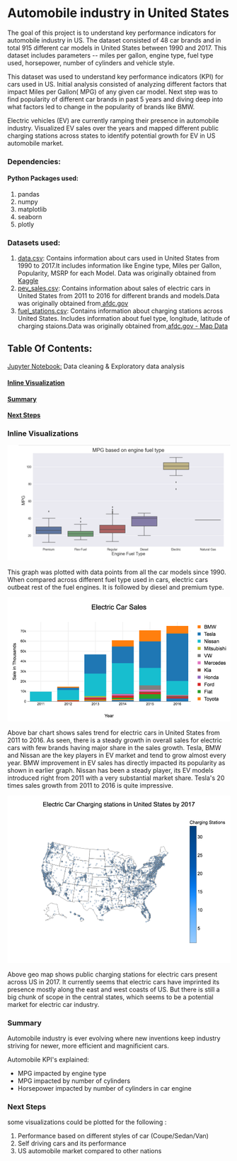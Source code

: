 # Automobile industry in United States
<p>The goal of this project is to understand key performance indicators for automobile industry in US. The dataset consisted of 48 car brands and in total 915 different  car models in United States between 1990 and 2017. This dataset includes parameters -- miles per gallon, engine type, fuel type used, horsepower, number of cylinders and vehicle style.
<p>This dataset was used to understand key performance indicators (KPI) for cars used in US. Initial analysis consisted of analyzing different factors that impact Miles per Gallon( MPG) of any given car model. Next step was to find popularity of different car brands in past 5 years and  diving deep into what factors led to change in the popularity of brands like BMW. 
<p>Electric vehicles (EV) are currently ramping their presence in automobile industry. Visualized EV sales over the years and mapped different public charging stations across states to identify potential growth for EV in US automobile market.</p>

### Dependencies:

#### Python Packages used:
<ol>
	<li>pandas</li>
	<li>numpy </li>
	<li>matplotlib</li>
	<li>seaborn </li>	
	<li>plotly</li>
</ol>

### Datasets used:
<ol type="decimal">
<li><a href="https://github.com/swarsabnis/Automobile-industry-in-United-States/blob/master/Data/data.csv">data.csv</a>: Contains information about cars used in United States from 1990 to 2017.It includes information like Engine type, Miles per Gallon, Popularity, MSRP for each Model. Data was originally obtained from<a href="https://www.kaggle.com/CooperUnion/cardataset"> Kaggle </a></li>

<li><a href="https://github.com/swarsabnis/Automobile-industry-in-United-States/blob/master/Data/pev_sales.csv">pev_sales.csv</a>: Contains information about sales of electric cars in United States from 2011 to 2016 for different brands and models.Data was originally obtained from<a href="https://www.afdc.energy.gov/data/"> afdc.gov </a> </li>

<li><a href="https://github.com/swarsabnis/Automobile-industry-in-United-States/blob/master/Data/fuel_stations.csv">fuel_stations.csv</a>: Contains information about charging stations across United States. Includes information about fuel type, longitude, latitude of charging staions.Data was originally obtained from<a href="https://www.afdc.energy.gov/fuels/electricity_locations.html#/analyze?fuel=ELEC"> afdc.gov - Map Data </a></li>
</ol>



## Table Of Contents:

####  
<a href="https://github.com/swarsabnis/Automobile-industry-in-United-States/blob/master/Jupyter-Notebook/Automobile_in_United_States_visualizations.ipynb">Jupyter Notebook:</a> Data cleaning & Exploratory data analysis 

#### [Inline Visualization](#viz-anchor)

#### [Summary](#summary-anchor)
#### [Next Steps](#nextstep-anchor)



### <a id='viz-anchor'></a>Inline Visualizations

![plot3](https://github.com/swarsabnis/Automobile-industry-in-United-States/blob/master/Images/plot3.png)
<p>This graph was plotted with data points from all the car models since 1990. When compared across different fuel type used in cars, electric cars outbeat rest of the fuel engines. It is followed by diesel and premium type.    </p> 
   
![map](https://github.com/swarsabnis/Automobile-industry-in-United-States/blob/master/Images/electric_sales.png)
<p>  Above bar chart shows sales trend for electric cars in United States from 2011 to 2016. As seen, there is a steady growth in overall sales for electric cars with few brands having major share in the sales growth. Tesla, BMW and Nissan are the key players in EV market and tend to grow almost every year. BMW improvement in EV sales has directly impacted its popularity as shown in earlier graph. Nissan has been a steady player, its EV models introduced right from 2011 with a very substantial market share. Tesla's 20 times sales growth from 2011 to 2016 is quite impressive. </p>



![map](https://github.com/swarsabnis/Automobile-industry-in-United-States/blob/master/Images/maps.png)
	
<p>Above geo map shows public charging stations for electric cars present across US in 2017. It currently seems that electric cars have imprinted its presence mostly along the east and west coasts of US. But there is still a big chunk of scope in the central states, which seems to be a potential market for electric car industry. </p>



### <a id='summary-anchor'></a>Summary

<p> Automobile industry is ever evolving where new inventions keep industry striving for newer, more efficient and magnificient cars.
  
<p> Automobile KPI's explained:

<ul>
	<li>MPG impacted by engine type
	<li>MPG impacted by number of cylinders
  <li>Horsepower impacted by number of cylinders in car engine</li></ul>
</p>

###  <a id='nextstep-anchor'></a> Next Steps

some visualizations could be plotted for the following :
<ol>
	<li> Performance based on different styles of car (Coupe/Sedan/Van)
	<li>Self driving cars and its performance
	<li> US automobile market compared to other nations</li></ol>




